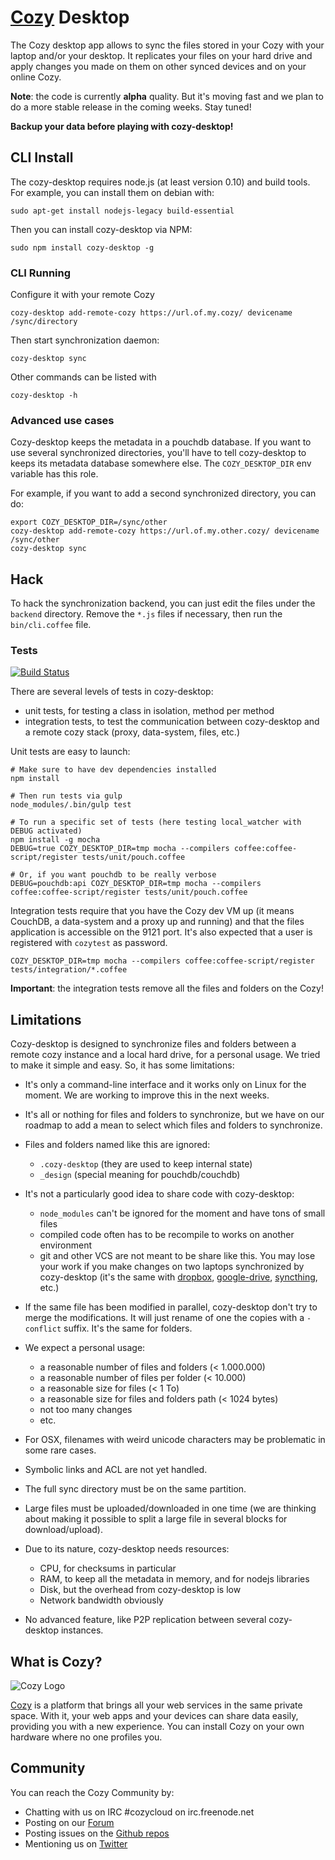 # [Cozy](http://cozy.io) Desktop

The Cozy desktop app allows to sync the files stored in your Cozy with your laptop
and/or your desktop. It replicates your files on your hard drive and apply
changes you made on them on other synced devices and on your online Cozy.

**Note**: the code is currently **alpha** quality. But it's moving fast and we
plan to do a more stable release in the coming weeks. Stay tuned!

**Backup your data before playing with cozy-desktop!**


## CLI Install

The cozy-desktop requires node.js (at least version 0.10) and build tools.
For example, you can install them on debian with:

    sudo apt-get install nodejs-legacy build-essential

Then you can install cozy-desktop via NPM:

    sudo npm install cozy-desktop -g


### CLI Running

Configure it with your remote Cozy

    cozy-desktop add-remote-cozy https://url.of.my.cozy/ devicename /sync/directory

Then start synchronization daemon:

    cozy-desktop sync

Other commands can be listed with

    cozy-desktop -h

### Advanced use cases

Cozy-desktop keeps the metadata in a pouchdb database. If you want to use
several synchronized directories, you'll have to tell cozy-desktop to keeps
its metadata database somewhere else. The `COZY_DESKTOP_DIR` env variable has
this role.

For example, if you want to add a second synchronized directory, you can do:

    export COZY_DESKTOP_DIR=/sync/other
    cozy-desktop add-remote-cozy https://url.of.my.other.cozy/ devicename /sync/other
    cozy-desktop sync


## Hack

To hack the synchronization backend, you can just edit the files under the
`backend` directory. Remove the `*.js` files if necessary, then run the
`bin/cli.coffee` file.

### Tests

[![Build Status](https://travis-ci.org/cozy-labs/cozy-desktop.png?branch=master)
](https://travis-ci.org/cozy-labs/cozy-desktop)

There are several levels of tests in cozy-desktop:

- unit tests, for testing a class in isolation, method per method
- integration tests, to test the communication between cozy-desktop and a
  remote cozy stack (proxy, data-system, files, etc.)

Unit tests are easy to launch:

```
# Make sure to have dev dependencies installed
npm install

# Then run tests via gulp
node_modules/.bin/gulp test

# To run a specific set of tests (here testing local_watcher with DEBUG activated)
npm install -g mocha
DEBUG=true COZY_DESKTOP_DIR=tmp mocha --compilers coffee:coffee-script/register tests/unit/pouch.coffee

# Or, if you want pouchdb to be really verbose
DEBUG=pouchdb:api COZY_DESKTOP_DIR=tmp mocha --compilers coffee:coffee-script/register tests/unit/pouch.coffee
```

Integration tests require that you have the Cozy dev VM up (it means CouchDB,
a data-system and a proxy up and running) and that the files application is
accessible on the 9121 port. It's also expected that a user is registered with
`cozytest` as password.

```
COZY_DESKTOP_DIR=tmp mocha --compilers coffee:coffee-script/register tests/integration/*.coffee
```

**Important**: the integration tests remove all the files and folders on the
Cozy!


## Limitations

Cozy-desktop is designed to synchronize files and folders between a remote
cozy instance and a local hard drive, for a personal usage. We tried to make
it simple and easy. So, it has some limitations:

- It's only a command-line interface and it works only on Linux for the
  moment. We are working to improve this in the next weeks.

- It's all or nothing for files and folders to synchronize, but we have on our
  roadmap to add a mean to select which files and folders to synchronize.

- Files and folders named like this are ignored:
  - `.cozy-desktop` (they are used to keep internal state)
  - `_design` (special meaning for pouchdb/couchdb)

- It's not a particularly good idea to share code with cozy-desktop:
  - `node_modules` can't be ignored for the moment and have tons of small files
  - compiled code often has to be recompile to works on another environment
  - git and other VCS are not meant to be share like this. You may lose your
    work if you make changes on two laptops synchronized by cozy-desktop (it's
    the same with
    [dropbox](https://github.com/anishathalye/git-remote-dropbox#faq),
    [google-drive](https://stackoverflow.com/questions/31984751/google-drive-can-corrupt-repositories-in-github-desktop),
    [syncthing](https://forum.syncthing.net/t/is-putting-a-git-workspace-in-a-synced-folder-really-a-good-idea/1774),
    etc.)

- If the same file has been modified in parallel, cozy-desktop don't try to
  merge the modifications. It will just rename of one the copies with a
  `-conflict` suffix. It's the same for folders.

- We expect a personal usage:
  - a reasonable number of files and folders (< 1.000.000)
  - a reasonable number of files per folder (< 10.000)
  - a reasonable size for files (< 1 To)
  - a reasonable size for files and folders path (< 1024 bytes)
  - not too many changes
  - etc.

- For OSX, filenames with weird unicode characters may be problematic in some
  rare cases.

- Symbolic links and ACL are not yet handled.

- The full sync directory must be on the same partition.

- Large files must be uploaded/downloaded in one time (we are thinking about
  making it possible to split a large file in several blocks for
  download/upload).

- Due to its nature, cozy-desktop needs resources:
  - CPU, for checksums in particular
  - RAM, to keep all the metadata in memory, and for nodejs libraries
  - Disk, but the overhead from cozy-desktop is low
  - Network bandwidth obviously

- No advanced feature, like P2P replication between several cozy-desktop
  instances.


## What is Cozy?

![Cozy Logo](https://raw.github.com/cozy/cozy-setup/gh-pages/assets/images/happycloud.png)

[Cozy](http://cozy.io) is a platform that brings all your web services in the
same private space.  With it, your web apps and your devices can share data
easily, providing you
with a new experience. You can install Cozy on your own hardware where no one
profiles you.


## Community

You can reach the Cozy Community by:

* Chatting with us on IRC #cozycloud on irc.freenode.net
* Posting on our [Forum](https://forum.cozy.io)
* Posting issues on the [Github repos](https://github.com/cozy/)
* Mentioning us on [Twitter](https://twitter.com/mycozycloud)
